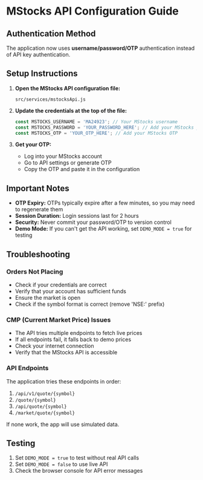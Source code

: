 # MStocks API Configuration Guide

## Authentication Method
The application now uses **username/password/OTP** authentication instead of API key authentication.

## Setup Instructions

1. **Open the MStocks API configuration file:**
   ```
   src/services/mstocksApi.js
   ```

2. **Update the credentials at the top of the file:**
   ```javascript
   const MSTOCKS_USERNAME = 'MA24923'; // Your MStocks username
   const MSTOCKS_PASSWORD = 'YOUR_PASSWORD_HERE'; // Add your MStocks password
   const MSTOCKS_OTP = 'YOUR_OTP_HERE'; // Add your MStocks OTP
   ```

3. **Get your OTP:**
   - Log into your MStocks account
   - Go to API settings or generate OTP
   - Copy the OTP and paste it in the configuration

## Important Notes

- **OTP Expiry:** OTPs typically expire after a few minutes, so you may need to regenerate them
- **Session Duration:** Login sessions last for 2 hours
- **Security:** Never commit your password/OTP to version control
- **Demo Mode:** If you can't get the API working, set `DEMO_MODE = true` for testing

## Troubleshooting

### Orders Not Placing
- Check if your credentials are correct
- Verify that your account has sufficient funds
- Ensure the market is open
- Check if the symbol format is correct (remove 'NSE:' prefix)

### CMP (Current Market Price) Issues
- The API tries multiple endpoints to fetch live prices
- If all endpoints fail, it falls back to demo prices
- Check your internet connection
- Verify that the MStocks API is accessible

### API Endpoints
The application tries these endpoints in order:
1. `/api/v1/quote/{symbol}`
2. `/quote/{symbol}`
3. `/api/quote/{symbol}`
4. `/market/quote/{symbol}`

If none work, the app will use simulated data.

## Testing
1. Set `DEMO_MODE = true` to test without real API calls
2. Set `DEMO_MODE = false` to use live API
3. Check the browser console for API error messages 